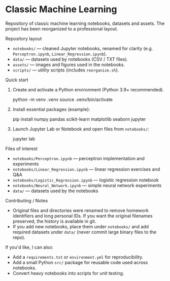 # Classic Machine Learning

Repository of classic machine learning notebooks, datasets and assets. The project has been reorganized to a professional layout.

Repository layout
- `notebooks/` — cleaned Jupyter notebooks, renamed for clarity (e.g. `Perceptron.ipynb`, `Linear_Regression.ipynb`).
- `data/` — datasets used by notebooks (CSV / TXT files).
- `assets/` — images and figures used in the notebooks.
- `scripts/` — utility scripts (includes `reorganize.sh`).

Quick start
1. Create and activate a Python environment (Python 3.9+ recommended).

	python -m venv .venv
	source .venv/bin/activate

2. Install essential packages (example):

	pip install numpy pandas scikit-learn matplotlib seaborn jupyter

3. Launch Jupyter Lab or Notebook and open files from `notebooks/`:

	jupyter lab

Files of interest
- `notebooks/Perceptron.ipynb` — perceptron implementation and experiments
- `notebooks/Linear_Regression.ipynb` — linear regression exercises and Q&A
- `notebooks/Logistic_Regression.ipynb` — logistic regression notebook
- `notebooks/Neural_Network.ipynb` — simple neural network experiments
- `data/` — datasets used by the notebooks

Contributing / Notes
- Original files and directories were renamed to remove homework identifiers and long personal IDs. If you want the original filenames preserved, the history is available in git.
- If you add new notebooks, place them under `notebooks/` and add required datasets under `data/` (never commit large binary files to the repo).

If you'd like, I can also:
- Add a `requirements.txt` or `environment.yml` for reproducibility.
- Add a small Python `src/` package for reusable code used across notebooks.
- Convert heavy notebooks into scripts for unit testing.

